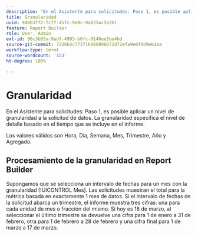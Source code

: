 ```yaml
---
description: 'En el Asistente para solicitudes: Paso 1, es posible aplicar un nivel de granularidad a la solicitud de datos. La granularidad especifica el nivel de detalle basado en el tiempo que se incluye en el informe.'
title: Granularidad
uuid: 948b3ff2-fcff-45fc-9e8c-8a025ac562b1
feature: Report Builder
role: User, Admin
exl-id: 96c3b93a-9adf-4993-b6fc-9146ee5be4bd
source-git-commit: 7226b4c77371b486006671d72efa9e0f0d9eb1ea
workflow-type: tm+mt
source-wordcount: '153'
ht-degree: 100%

---
```


# Granularidad

En el Asistente para solicitudes: Paso 1, es posible aplicar un nivel de granularidad a la solicitud de datos. La granularidad especifica el nivel de detalle basado en el tiempo que se incluye en el informe.

Los valores válidos son Hora, Día, Semana, Mes, Trimestre, Año y Agregado.

## Procesamiento de la granularidad en Report Builder

Supongamos que se selecciona un intervalo de fechas para un mes con la granularidad [!UICONTROL Mes]. Las solicitudes muestran el total para la métrica basada en exactamente 1 mes de datos. Si el intervalo de fechas de la solicitud abarca un trimestre, el informe muestra tres cifras: una para cada unidad de mes o fracción del mismo. Si hoy es 18 de marzo, al seleccionar el último trimestre se devuelve una cifra para 1 de enero a 31 de febrero, otra para 1 de febrero a 28 de febrero y una cifra final para 1 de marzo a 17 de marzo.
